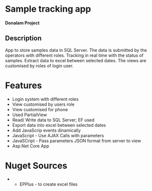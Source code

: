 # Sample tracking app
#### Donalam Project
## Description
App to store samples data in SQL Server.  The data is submitted by the operators with different roles. Tracking in real time with the status of samples. Extract data to excel between selected dates. The views are customised by roles of login user.

# Features
* Login system with different roles
* View customised by users role
* View customised for phone
* Used PartialView
* Read/ Write data to SQL Server; EF used
* Export data into excel between selected dates
* Add JavaScrip events dinamically 
* JavaScript - Use AJAX Calls with parameters
* JavaSCript - Pass parameters JSON format from server to view
* Asp.Net Core App

# Nuget Sources
* - EPPlus - to create excel files